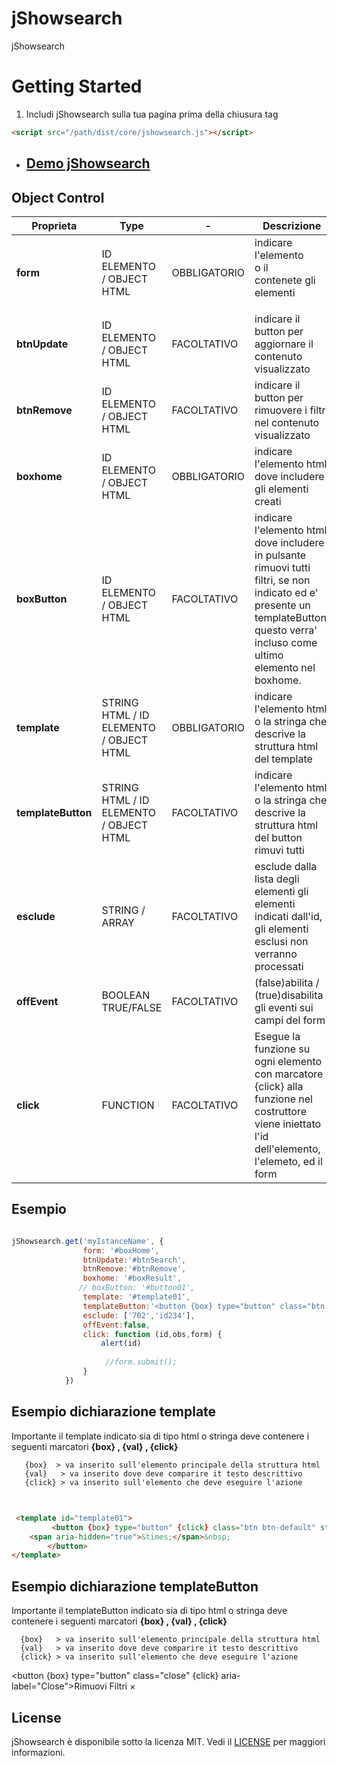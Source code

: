 # jShowsearch
jShowsearch
# Getting Started

1. Includi jShowsearch sulla tua pagina prima della chiusura tag </body> 
```html
<script src="/path/dist/core/jshowsearch.js"></script>
```

* ## [Demo jShowsearch](https://mssalvo.github.io/jShowsearch/)

## Object Control

Proprieta | Type | - | Descrizione  
------- | ------- | ------- | -------
**form** |ID ELEMENTO / OBJECT HTML | OBBLIGATORIO | indicare l'elemento <form> o il <div> contenete gli elementi
**btnUpdate** |ID ELEMENTO / OBJECT HTML | FACOLTATIVO | indicare il button per aggiornare il contenuto visualizzato
**btnRemove** |ID ELEMENTO / OBJECT HTML | FACOLTATIVO | indicare il button per rimuovere i filtri nel contenuto visualizzato
**boxhome**   |ID ELEMENTO / OBJECT HTML | OBBLIGATORIO | indicare l'elemento html dove includere gli elementi creati
**boxButton** |ID ELEMENTO / OBJECT HTML | FACOLTATIVO | indicare l'elemento html dove includere in pulsante rimuovi tutti filtri, se non indicato ed e' presente un templateButton, questo verra' incluso come ultimo elemento nel boxhome.
**template**  |STRING HTML / ID ELEMENTO / OBJECT HTML | OBBLIGATORIO | indicare l'elemento html o la stringa che descrive la struttura html del template
**templateButton** |STRING HTML / ID ELEMENTO / OBJECT HTML | FACOLTATIVO  | indicare l'elemento html o la stringa che descrive la struttura html del button rimuvi tutti
**esclude** 	|STRING / ARRAY  | FACOLTATIVO | esclude dalla lista degli elementi gli elementi indicati dall'id, gli elementi esclusi non verranno processati
**offEvent**  |BOOLEAN TRUE/FALSE | FACOLTATIVO | (false)abilita / (true)disabilita gli eventi sui campi del form 
**click** |FUNCTION | FACOLTATIVO | Esegue la funzione su ogni elemento con marcatore {click}  alla funzione nel costruttore viene iniettato l'id dell'elemento, l'elemeto, ed il form 



## Esempio

```js

jShowsearch.get('myIstanceName', {
                form: '#boxHome',
                btnUpdate:'#btnSearch',
                btnRemove:'#btnRemove',
                boxhome: '#boxResult',
               // boxButton: '#button01',
                template: '#template01',
                templateButton:'<button {box} type="button" class="btn btn-danger" {click} aria-label="Close" style="margin-left:10px;color:#ffffff">Rimuovi Filtri <span aria-hidden="true">&times;</span></button>',
                esclude: ['702','id234'],
                offEvent:false,
                click: function (id,obs,form) {
                    alert(id)
                    
                     //form.submit();
                }
            })

```
## Esempio dichiarazione template
 Importante il template indicato sia di tipo html o stringa deve contenere i seguenti marcatori **{box} , {val} , {click}**
 ```
    {box}  > va inserito sull'elemento principale della struttura html
    {val}   > va inserito dove deve comparire it testo descrittivo
    {click} > va inserito sull'elemento che deve eseguire l'azione
  ```
 ##
 
```html

 <template id="template01">
         <button {box} type="button" {click} class="btn btn-default" style="background-color: #0452a5;margin-left:8px;color:#ffffff">  {val}
	<span aria-hidden="true">&times;</span>&nbsp;
        </button>  
</template>

```

 ## Esempio dichiarazione templateButton
Importante il templateButton indicato sia di tipo html o stringa deve contenere  i seguenti marcatori **{box} , {val} , {click}**  
```      
  {box}   > va inserito sull'elemento principale della struttura html
  {val}   > va inserito dove deve comparire it testo descrittivo
  {click} > va inserito sull'elemento che deve eseguire l'azione              
  ```
  <button {box} type="button" class="close" {click} aria-label="Close">Rimuovi Filtri <span aria-hidden="true">&times;</span></button>



 ## License

jShowsearch è disponibile sotto la licenza MIT. Vedi il [LICENSE](https://github.com/mssalvo/jShowsearch/blob/master/LICENSE) per maggiori informazioni.

